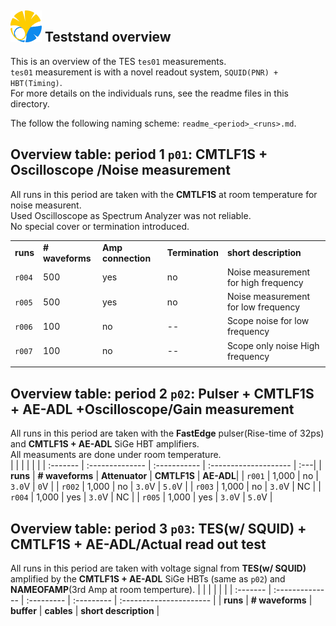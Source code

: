 ## <img src="./../logo/utokyo_logo.png" alt="logo" width="50"/> Teststand overview 
This is an overview of the  TES `tes01` measurements. <br>
`tes01` measurement is with a novel readout system, `SQUID(PNR) + HBT(Timing)`.<br>
For more details on the individuals runs, see the readme files in this directory. 

The follow the following naming scheme: `readme_<period>_<runs>.md`.  

<style>
@media (prefers-color-scheme: dark) {
  .logo-inline {
    content: url("./../logo/lbnl_logo_dark.png");
  }
}
</style>

## Overview table: period 1 `p01`: CMTLF1S + Oscilloscope /Noise measurement
All runs in this period are taken with the **CMTLF1S** at room temperature for noise measurent.<br>
Used Oscilloscope as Spectrum Analyzer was not reliable.<br>
No special cover or termination introduced.<br>

|                   |                 |            |            |                                   |
| :---------------- | :-------------- | :--------- | :--------- | :----------------------------------------------------------------------------------------------------------- |
| **runs**          | **# waveforms** | **Amp connection** | **Termination** | **short description**                                                                                        |
| `r004`            | 500           | yes | no  | Noise measurement for high frequency                        |
| `r005`            | 500           | yes | no  | Noise measurement for low frequency                         |
| `r006`            | 100           | no  | -- | Scope noise for low frequency                               |
| `r007`            | 100           | no  | -- | Scope only noise High frequency    |
|                   |                 |            |            |                       |



## Overview table: period 2 `p02`: Pulser + CMTLF1S + AE-ADL +Oscilloscope/Gain measurement
All runs in this period are taken with the **FastEdge** pulser(Rise-time of 32ps) and **CMTLF1S + AE-ADL** SiGe HBT amplifiers.<br> 
All measuments are done under room temperature.<br> 
|          |                 |              |                       |     |
| :------- | :-------------- | :----------- | :-------------------- | :---|
| **runs** | **# waveforms** | **Attenuator** | **CMTLF1S** | **AE-ADL**|
| `r001`   | 1,000           | no             | `3.0`V      | `0`V      |
| `r002`   | 1,000           | no             | `3.0`V      | `5.0`V    |
| `r003`   | 1,000           | no             | `3.0`V      | NC        |
| `r004`   | 1,000           | yes            | `3.0`V      | NC        |
| `r005`   | 1,000           | yes            | `3.0`V      | `5.0`V    |


## Overview table: period 3 `p03`: TES(w/ SQUID) + CMTLF1S + AE-ADL/Actual read out test 
All runs in this period are taken with voltage signal from **TES(w/ SQUID)** amplified by the **CMTLF1S + AE-ADL** SiGe HBTs (same as `p02`) and **NAMEOFAMP**(3rd Amp at room temperture).
|          |                 |            |            |                         |
| :------- | :-------------- | :--------- | :--------- | :---------------------- |
| **runs** | **# waveforms** | **buffer** | **cables** | **short description**   |

